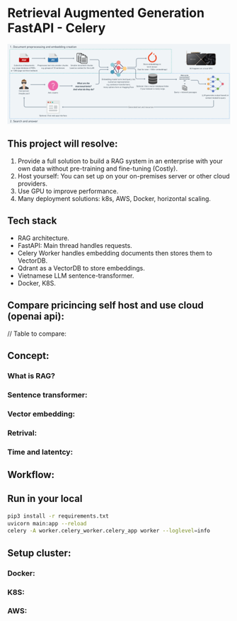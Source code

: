 # Retrieval Augmented Generation FastAPI - Celery
![Project Logo](./docs/image.png)

## This project will resolve:
1. Provide a full solution to build a RAG system in an enterprise with your own data without pre-training and fine-tuning (Costly).
2. Host yourself: You can set up on your on-premises server or other cloud providers.
3. Use GPU to improve performance.
4. Many deployment solutions: k8s, AWS, Docker, horizontal scaling.

## Tech stack
- RAG architecture.
- FastAPI: Main thread handles requests.
- Celery Worker handles embedding documents then stores them to VectorDB.
- Qdrant as a VectorDB to store embeddings.
- Vietnamese LLM sentence-transformer.
- Docker, K8S.

## Compare pricincing self host and use cloud (openai api):
// Table to compare:


## Concept:
### What is RAG?
### Sentence transformer:
### Vector embedding:
### Retrival:
### Time and latentcy:

 
## Workflow:

## Run in your local 

```bash
pip3 install -r requirements.txt
uvicorn main:app --reload
celery -A worker.celery_worker.celery_app worker --loglevel=info 
```
## Setup cluster:
### Docker:
### K8S:
### AWS: